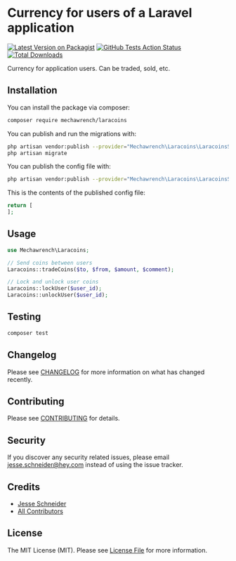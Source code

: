 # Currency for users of a Laravel application

[![Latest Version on Packagist](https://img.shields.io/packagist/v/mechawrench/laracoins.svg?style=flat-square)](https://packagist.org/packages/mechawrench/laracoins)
[![GitHub Tests Action Status](https://img.shields.io/github/workflow/status/mechawrench/laracoins/run-tests?label=tests)](https://github.com/mechawrench/laracoins/actions?query=workflow%3Arun-tests+branch%3Amaster)
[![Total Downloads](https://img.shields.io/packagist/dt/mechawrench/laracoins.svg?style=flat-square)](https://packagist.org/packages/mechawrench/laracoins)


Currency for application users.  Can be traded, sold, etc.

## Installation

You can install the package via composer:

```bash
composer require mechawrench/laracoins
```

You can publish and run the migrations with:

```bash
php artisan vendor:publish --provider="Mechawrench\Laracoins\LaracoinsServiceProvider" --tag="migrations"
php artisan migrate
```

You can publish the config file with:
```bash
php artisan vendor:publish --provider="Mechawrench\Laracoins\LaracoinsServiceProvider" --tag="config"
```

This is the contents of the published config file:

```php
return [
];
```

## Usage

``` php
use Mechawrench\Laracoins;

// Send coins between users
Laracoins::tradeCoins($to, $from, $amount, $comment);

// Lock and unlock user coins
Laracoins::lockUser($user_id);
Laracoins::unlockUser($user_id);
```

## Testing

``` bash
composer test
```

## Changelog

Please see [CHANGELOG](CHANGELOG.md) for more information on what has changed recently.

## Contributing

Please see [CONTRIBUTING](CONTRIBUTING.md) for details.

## Security

If you discover any security related issues, please email jesse.schneider@hey.com instead of using the issue tracker.

## Credits

- [Jesse Schneider](https://github.com/Mechawrench)
- [All Contributors](../../contributors)

## License

The MIT License (MIT). Please see [License File](LICENSE.md) for more information.
